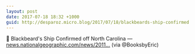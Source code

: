 ```yaml
---
layout: post
date: 2017-07-18 18:32 +1000
guid: http://desparoz.micro.blog/2017/07/18/blackbeards-ship-confirmed.html
---
```

🔗 Blackbeard's Ship Confirmed off North Carolina — [news.nationalgeographic.com/news/2011...](http://news.nationalgeographic.com/news/2011/08/110829-blackbeard-shipwreck-pirates-archaeology-science/) (via @BooksbyEric)
